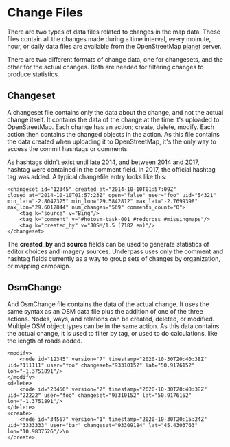 # Change Files

There are two types of data files related to changes in the map
data. These files contain all the changes made during a time interval,
every moinute, hour, or daily data files are available from the
OpenStreetMap [planet](https://planet.openstreetmap.org/replication/)
server. 

There are two different formats of change data, one for changesets,
and the other for the actual changes. Both are needed for filtering
changes to produce statistics.

## Changeset

A changeset file contains only the data about the change, and not the
actual change itself. It contains the data of the change at the time
it's uploaded to OpenStreetMap. Each change has an action; create,
delete, modify. Each action then contains the changed objects in the
action. As this file contains the data created when uploading it to
OpenStreetMap, it's the only way to access the commit hashtags or
comments. 

As hashtags didn’t exist until late 2014, and between 2014 and 2017,
hashtag were contained in the comment field. In 2017, the official
hashtag tag was added. A typical changefile entry looks like this:

	<changeset id="12345" created_at="2014-10-10T01:57:09Z" closed_at="2014-10-10T01:57:23Z" open="false" user="foo" uid="54321" min_lat="-2.8042325" min_lon="29.5842812" max_lat="-2.7699398" max_lon="29.6012844" num_changes="569" comments_count="0">
	    <tag k="source" v="Bing"/>
	    <tag k="comment" v="#hotosm-task-001 #redcross #missingmaps"/>
	    <tag k="created_by" v="JOSM/1.5 (7182 en)"/>
	</changeset>

The **created_by** and **source** fields can be used to generate
statistics of editor choices and imagery sources. Underpass uses only
the comment and hashtag fields currently as a way to group sets of
changes by organization, or mapping campaign.

## OsmChange

And OsmChange file contains the data of the actual change. It uses the
same syntax as an OSM data file plus the addition of one of the three
actions. Nodes, ways, and relations can be created, deleted, or
modified. Multiple OSM object types can be in the same action. As this
data contains the actual change, it is used to filter by tag, or used
to do calculations, like the length of roads added.

	<modify>
		<node id="12345" version="7" timestamp="2020-10-30T20:40:38Z" uid="111111" user="foo" changeset="93310152" lat="50.9176152" lon="-1.3751891"/>
	</modify>
	<delete>
		<node id="23456" version="7" timestamp="2020-10-30T20:40:38Z" uid="22222" user="foo" changeset="93310152" lat="50.9176152" lon="-1.3751891"/>
	</delete> 
	<create> 
		<node id="34567" version="1" timestamp="2020-10-30T20:15:24Z" uid="3333333" user="bar" changeset="93309184" lat="45.4303763" lon="10.9837526"/>\n 
	</create> 

